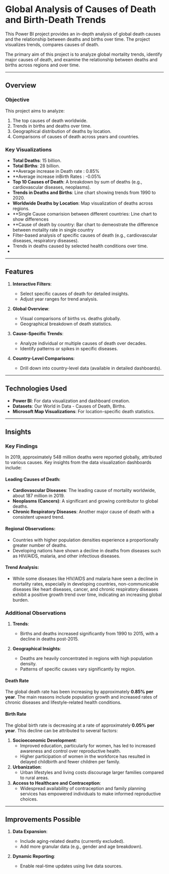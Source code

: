 # Global Analysis of Causes of Death and Birth-Death Trends

This Power BI project provides an in-depth analysis of global death causes and the relationship between deaths and births over time. The project visualizes trends, compares causes of death.

The primary aim of this project is to analyze global mortality trends, identify major causes of death, and examine the relationship between deaths and births across regions and over time.

---

## Overview

### Objective
This project aims to analyze:
1. The top causes of death worldwide.
2. Trends in births and deaths over time.
3. Geographical distribution of deaths by location.
4. Comparisons of causes of death across years and countries.

### Key Visualizations
   - **Total Deaths**: 15 billion.
   - **Total Births**: 28 billion.
   - **Average increase in Death rate : 0.85%
   - **Average increase inBirth Rates : -0.05%
   - **Top 10 Causes of Death**: A breakdown by sum of deaths (e.g., cardiovascular diseases, neoplasms).
   - **Trends in Deaths and Births**: Line chart showing trends from 1990 to 2020.
   - **Worldwide Deaths by Location**: Map visualization of deaths across regions.
   - **Single Cause comarision between different countries: Line chart to show differences
   - **Cause of death by country: Bar chart to demeostrate the difference between motality rate in single country 
   - Filter-based analysis of specific causes of death (e.g., cardiovascular diseases, respiratory diseases).
   - Trends in deaths caused by selected health conditions over time.
   - 

---

## Features

1. **Interactive Filters**:
   - Select specific causes of death for detailed insights.
   - Adjust year ranges for trend analysis.
   
2. **Global Overview**:
   - Visual comparisons of births vs. deaths globally.
   - Geographical breakdown of death statistics.

3. **Cause-Specific Trends**:
   - Analyze individual or multiple causes of death over decades.
   - Identify patterns or spikes in specific diseases.

4. **Country-Level Comparisons**:
   - Drill down into country-level data (available in detailed dashboards).

---

## Technologies Used

- **Power BI**: For data visualization and dashboard creation.
- **Datasets**: Our World in Data - Causes of Death, Births.
- **Microsoft Map Visualizations**: For location-specific death statistics.

---

## Insights

### Key Findings
In 2019, approximately 548 million deaths were reported globally, attributed to various causes. Key insights from the data visualization dashboards include:

#### Leading Causes of Death:
- **Cardiovascular Diseases**: The leading cause of mortality worldwide, about 187 million in 2019.
- **Neoplasms (Cancers)**: A significant and growing contributor to global deaths.
- **Chronic Respiratory Diseases**: Another major cause of death with a consistent upward trend.

#### Regional Observations:
- Countries with higher population densities experience a proportionally greater number of deaths.
- Developing nations have shown a decline in deaths from diseases such as HIV/AIDS, malaria, and other infectious diseases.

#### Trend Analysis:
- While some diseases like HIV/AIDS and malaria have seen a decline in mortality rates, especially in developing countries, non-communicable diseases like heart diseases, cancer, and chronic respiratory diseases exhibit a positive growth trend over time, indicating an increasing global burden.

### Additional Observations
1. **Trends**:
   - Births and deaths increased significantly from 1990 to 2015, with a decline in deaths post-2015.
   
2. **Geographical Insights**:
   - Deaths are heavily concentrated in regions with high population density.
   - Patterns of specific causes vary significantly by region.

#### Death Rate
The global death rate has been increasing by approximately **0.85% per year**. The main reasons include population growth and increased rates of chronic diseases and lifestyle-related health conditions.

#### Birth Rate
The global birth rate is decreasing at a rate of approximately **0.05% per year**. This decline can be attributed to several factors:
1. **Socioeconomic Development**:
   - Improved education, particularly for women, has led to increased awareness and control over reproductive health.
   - Higher participation of women in the workforce has resulted in delayed childbirth and fewer children per family.
2. **Urbanization**:
   - Urban lifestyles and living costs discourage larger families compared to rural areas.
3. **Access to Healthcare and Contraception**:
   - Widespread availability of contraception and family planning services has empowered individuals to make informed reproductive choices.

---

## Improvements Possible

1. **Data Expansion**:
   - Include aging-related deaths (currently excluded).
   - Add more granular data (e.g., gender and age breakdown).

2. **Dynamic Reporting**:
   - Enable real-time updates using live data sources.
